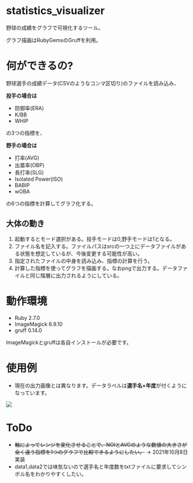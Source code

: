 # statistics_visualizer 

野球の成績をグラフで可視化するツール。

グラフ描画はRubyGemsのGruffを利用。

# 何ができるの?

野球選手の成績データ(CSVのようなコンマ区切り)のファイルを読み込み、

**投手の場合は**

- 防御率(ERA)
- K/BB
- WHIP

の3つの指標を、

**野手の場合は**

- 打率(AVG)
- 出塁率(OBP)
- 長打率(SLG)
- Isolated Power(ISO)
- BABIP
- wOBA	

の6つの指標を計算してグラフ化する。

## 大体の動き

1. 起動するとモード選択がある。投手モードは0,野手モードは1となる。
2. ファイル名を記入する。ファイルパスはsrcの一つ上にデータファイルがある状態を想定しているが、今後変更する可能性が高い。
3. 指定されたファイルの中身を読み込み、指標の計算を行う。
4. 計算した指標を使ってグラフを描画する。なおpngで出力する。データファイルと同じ階層に出力されるようにしている。

# 動作環境

- Ruby 2.7.0
- ImageMagick 6.9.10
- gruff 0.14.0

ImageMagickとgruffは各自インストールが必要です。

# 使用例 
- 現在の出力画像とは異なります。データラベルは**選手名+年度**が付くようになっています。

![](https://user-images.githubusercontent.com/89633058/136235203-e7936ca2-9369-4a92-b09e-ef5888761e22.png)

# ToDo

- ~~軸によってレンジを変化させることで、NOIとAVGのような数値の大きさが全く違う指標を1つのグラフで比較できるようにしたい。~~ → 2021年10月8日実装
- data1,data2では味気ないので選手名と年度数をtxtファイルに要求してシンボル名をわかりやすくしたい。
